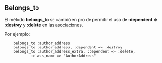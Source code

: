 <!-- -*- mode: markdown; coding: utf-8; -*- -->

## Belongs_to

El método **belongs\_to** se cambió en pro de permitir el uso de **:dependent => :destroy** y **:delete**
en las asociaciones.

Por ejemplo:

        belongs_to :author_address
        belongs_to :author_address, :dependent => :destroy
        belongs_to :author_address_extra, :dependent => :delete,
                :class_name => "AuthorAddress"
